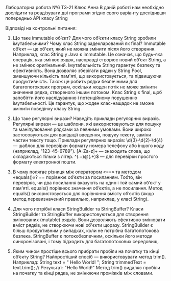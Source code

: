 Лабораторна робота №6
ТЗ-21 Клюс Анна
В даній роботі нам необхідно дослідити та реадізувати дві програми згідно свого варіанту дослідивши попередньо АРІ класу String

Відповіді на контрольні питання:
1. Що таке immutable об’єкт? Для чого об’єкти класу String зробили імутабельними? Чому клас String задекларований як final?
Immutable об’єкт — це об'єкт, який не можна змінити після його створення. Наприклад, клас String у Java є immutable. Це означає, що будь-яка операція, яка змінює рядок, насправді створює новий об’єкт String, а не змінює оригінальний. Імутабельність String гарантує безпеку та ефективність. Вона дозволяє зберігати рядки у String Pool, зменшуючи кількість пам'яті, що використовується, та підвищуючи продуктивність. Також це робить рядки безпечними для багатопотокових програм, оскільки жоден потік не може змінити значення рядка, створеного іншим потоком. Клас String є final, щоб запобігти його наслідуванню і потенційному порушенню імутабельності. Це гарантує, що жоден клас-нащадок не зможе змінити поведінку класу String.

2. Що таке регулярні вирази? Наведіть приклади регулярних виразів.
Регулярні вирази — це шаблони, які використовуються для пошуку та маніпулювання рядками за певними умовами. Вони широко застосовуються для валідації введення, пошуку тексту, заміни частин тексту тощо. Приклади регулярних виразів: \d{3}-\d{2}-\d{4} — шаблон для перевірки формату номера телефону або іншого коду (наприклад, "123-45-6789"). [A-Za-z]+ — знаходить слова, що складаються тільки з літер. ^(.+)@(.+)$ — для перевірки простого формату електронної пошти.

3. В чому полягає різниця між оператором «==» та методом «equals()»?
== порівнює об’єкти за посиланням. Тобто, він перевіряє, чи два посилання вказують на один і той самий об’єкт у пам'яті. equals() порівнює значення об’єктів, а не посилання. Метод equals() використовується для порівняння вмісту об’єктів (якщо метод перевизначений правильно, наприклад, у класі String).

4. Для чого потрібні класи StringBuilder та StringBuffer?
Класи StringBuilder та StringBuffer використовуються для створення змінюваних (mutable) рядків. Вони дозволяють ефективно змінювати вміст рядків, не створюючи нові об'єкти щоразу. StringBuilder є більш продуктивним у випадках, коли не потрібна багатопотокова безпека. StringBuffer є потокобезпечним, оскільки його методи синхронізовані, і тому підходить для багатопотокових середовищ.

5. Яким чином простіше всього прибрати пробіли на початку та кінці об’єкту String?
Найпростіший спосіб — використовувати метод trim(). Наприклад: String text = " Hello World! "; String trimmedText = text.trim(); // Результат: "Hello World!" Метод trim() видаляє пробіли на початку та кінці рядка, не змінюючи проміжків між словами.
